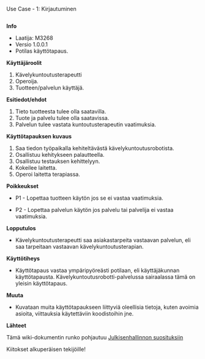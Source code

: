  Use Case - 1: Kirjautuminen


![]()


**Info**

* Laatija: M3268
* Versio 1.0.0.1
* Potilas käyttötapaus.
	
**Käyttäjäroolit**	

1. Kävelykuntoutusterapeutti
2. Operoija.
3. Tuotteen/palvelun käyttäjä.

**Esitiedot/ehdot**	

1. Tieto tuotteesta tulee olla saatavilla.
2. Tuote ja palvelu tulee olla saatavissa.
3. Palvelun tulee vastata kuntoutusterapeutin vaatimuksia.

**Käyttötapauksen kuvaus**

1. Saa tiedon työpaikalla kehiteltävästä kävelykuntoutusrobotista.
2. Osallistuu kehitykseen palautteella.
3. Osallistuu testauksen kehittelyyn.
4. Kokeilee laitetta.
5. Operoi laitetta terapiassa.

**Poikkeukset**
 
* P1 - Lopettaa tuotteen käytön jos se ei vastaa vaatimuksia.	

* P2 - Lopettaa palvelun käytön jos palvelu tai palvelija ei vastaa vaatimuksia.
	
**Lopputulos**	

* Kävelykuntoutusterapeutti saa asiakastarpeita vastaavan palvelun, eli saa tarpeitaan vastaavan kävelykuntoutusterapian.

**Käyttötiheys** 

* Käyttötapaus vastaa ympäripyöreästi potilaan, eli käyttäjäkunnan käyttötapausta. Kävelykuntoutusrobotti-palvelussa sairaalassa tämä on yleisin käyttötapaus.

**Muuta**	

* Kuvataan muita käyttötapaukseen liittyviä oleellisia tietoja, kuten avoimia asioita, viittauksia käytettäviin koodistoihin jne.



**Lähteet**

Tämä wiki-dokumentin runko pohjautuu [Julkisenhallinnon suosituksiin](http://www.jhs-suositukset.fi/web/guest/jhs/recommendations/173)

Kiitokset alkuperäisen tekijöille!